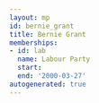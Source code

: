 ```yaml
---
layout: mp
id: bernie_grant
title: Bernie Grant
memberships:
- id: lab
  name: Labour Party
  start: 
  end: '2000-03-27'
autogenerated: true
---
```


